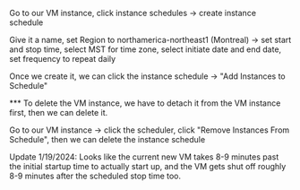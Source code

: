 Go to our VM instance, click instance schedules -> create instance schedule

Give it a name, set Region to northamerica-northeast1 (Montreal) -> set start and stop time, select MST for time zone,
select initiate date and end date, set frequency to repeat daily

Once we create it, we can click the instance schedule -> "Add Instances to Schedule"

*** To delete the VM instance, we have to detach it from the VM instance first, then we can delete it.

Go to our VM instance -> click the scheduler, click "Remove Instances From Schedule", then we can delete the instance schedule

Update 1/19/2024: Looks like the current new VM takes 8-9 minutes past the initial startup time to actually start up, and the VM gets shut off roughly 8-9 minutes after the scheduled stop time too.
